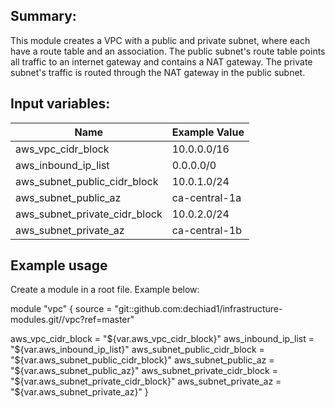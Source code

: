 ## Summary: 
This module creates a VPC with a public and private subnet, where each have a route table and an association. The public subnet's route table points all traffic to an internet gateway and contains a NAT gateway. The private subnet's traffic is routed through the NAT gateway in the public subnet. 

## Input variables:

Name | Example Value                          
--- | ---
aws_vpc_cidr_block | 10.0.0.0/16
aws_inbound_ip_list | 0.0.0.0/0
aws_subnet_public_cidr_block | 10.0.1.0/24
aws_subnet_public_az | ca-central-1a
aws_subnet_private_cidr_block | 10.0.2.0/24
aws_subnet_private_az | ca-central-1b

## Example usage
Create a module in a root file. Example below:

module "vpc" {
  source = "git::github.com:dechiad1/infrastructure-modules.git//vpc?ref=master"

  aws_vpc_cidr_block = "${var.aws_vpc_cidr_block}"
  aws_inbound_ip_list = "${var.aws_inbound_ip_list}"
  aws_subnet_public_cidr_block = "${var.aws_subnet_public_cidr_block}"
  aws_subnet_public_az = "${var.aws_subnet_public_az}"
  aws_subnet_private_cidr_block = "${var.aws_subnet_private_cidr_block}"
  aws_subnet_private_az = "${var.aws_subnet_private_az}"
}
